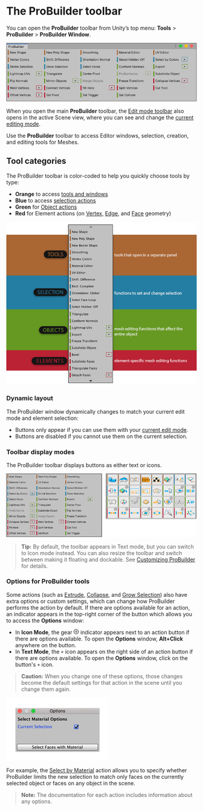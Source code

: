 # The ProBuilder toolbar

You can open the **ProBuilder** toolbar from Unity’s top menu: __Tools__ > __ProBuilder__ > __ProBuilder Window__. 

![The ProBuilder toolbar, displaying text buttons in a dockable container](images/toolbar_main.png)

When you open the main **ProBuilder** toolbar, the [Edit mode toolbar](edit-mode-toolbar.md) also opens in the active Scene view, where you can see and change the [current editing mode](modes.md).

Use the **ProBuilder** toolbar to access Editor windows, selection, creation, and editing tools for Meshes. 




## Tool categories

The ProBuilder toolbar is color-coded to help you quickly choose tools by type:

* **Orange** to access [tools and windows](tool-panels.md)
* **Blue** to access [selection actions](selection-tools.md)
* **Green** for [Object actions](object-actions.md)
* **Red** for Element actions (on [Vertex](vertex.md), [Edge](edge.md), and [Face](face.md) geometry)

![Toolbar Categories Example](images/ExampleImage_Toolbar_ColorCategories.png)

### Dynamic layout

The ProBuilder window dynamically changes to match your current edit mode and element selection:

* Buttons only appear if you can use them with your [current edit mode](modes.md).
* Buttons are disabled if you cannot use them on the current selection.



<a name="buttonmode"></a>

### Toolbar display modes

The ProBuilder toolbar displays buttons as either text or icons.

![Text mode and Icon mode](images/toolbar_text_v_icon.png)

> **Tip:** By default, the toolbar appears in Text mode, but you can switch to Icon mode instead. You can also resize the toolbar and switch between making it floating and dockable. See [Customizing ProBuilder](customizing.md#toolbar) for details.



<a name="pb_options"></a>

### Options for ProBuilder tools

Some actions (such as [Extrude](Face_Extrude.md), [Collapse](Vert_Collapse.md), and [Grow Selection](Selection_Grow.md)) also have extra options or custom settings, which can change how ProBuilder performs the action by default. If there are options available for an action, an indicator appears in the top-right corner of the button which allows you to access the **Options** window:

* In **Icon Mode**, the gear ![Options Icon](images/icons/Options.png) indicator appears next to an action button if there are options available. To open the **Options** window, **Alt+Click** anywhere on the button.
* In **Text Mode**, the `+` icon appears on the right side of an action button if there are options available. To open the **Options** window, click on the button's `+` icon.

> **Caution:** When you change one of these options, those changes become the default settings for that action in the scene until you change them again.

![Options for Select Material tool](images/pb_options.png)

For example, the [Select by Material](Selection_SelectByMaterial.md) action allows you to specify whether ProBuilder limits the new selection to match only faces on the currently selected object or faces on any object in the scene. 

> **Note:** The documentation for each action includes information about any options.

